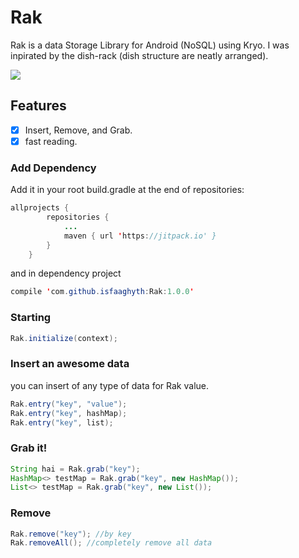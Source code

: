 # Rak
Rak is a data Storage Library for Android (NoSQL) using Kryo. I was inpirated by the dish-rack (dish structure are neatly arranged).

[![](https://jitpack.io/v/isfaaghyth/Rak.svg)](https://jitpack.io/#isfaaghyth/Rak)

## Features
- [x] Insert, Remove, and Grab.
- [x] fast reading.

### Add Dependency
Add it in your root build.gradle at the end of repositories:
```java
allprojects {
		repositories {
			...
			maven { url 'https://jitpack.io' }
		}
	}
```
and in dependency project
```java
compile 'com.github.isfaaghyth:Rak:1.0.0'
```
### Starting
```java
Rak.initialize(context);
```
### Insert an awesome data
you can insert of any type of data for Rak value.
```java
Rak.entry("key", "value");
Rak.entry("key", hashMap);
Rak.entry("key", list);
```
### Grab it!
```java
String hai = Rak.grab("key");
HashMap<> testMap = Rak.grab("key", new HashMap());
List<> testMap = Rak.grab("key", new List());
```
### Remove
```java
Rak.remove("key"); //by key
Rak.removeAll(); //completely remove all data
```
